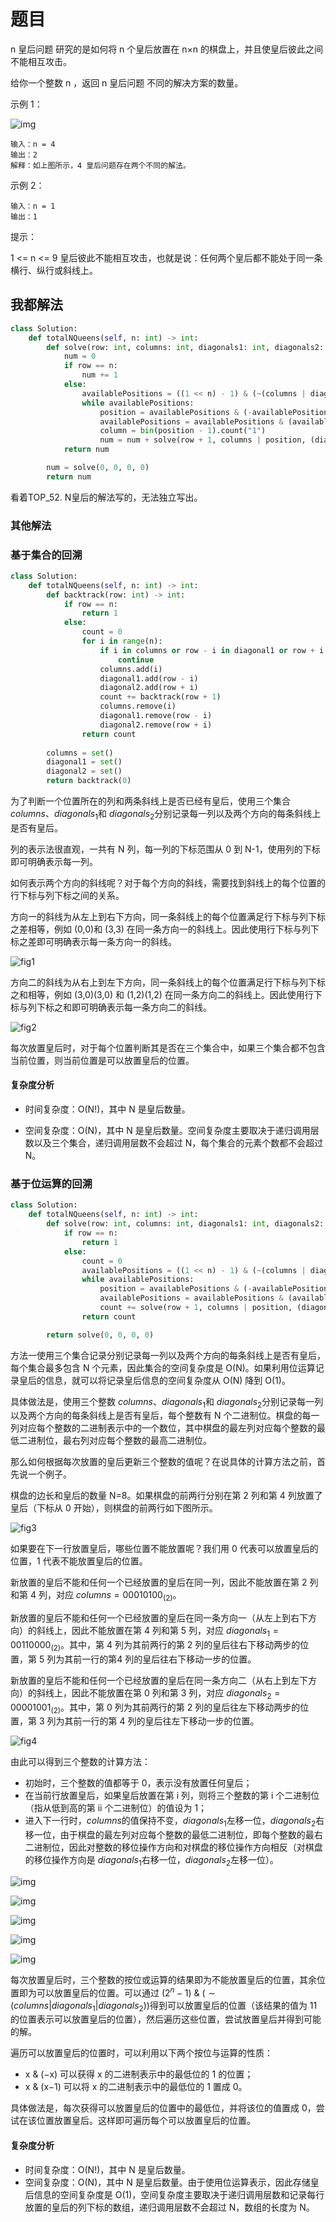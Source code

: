 # 题目

n 皇后问题 研究的是如何将 n 个皇后放置在 n×n 的棋盘上，并且使皇后彼此之间不能相互攻击。

给你一个整数 n ，返回 n 皇后问题 不同的解决方案的数量。

示例 1：

![img](https://assets.leetcode.com/uploads/2020/11/13/queens.jpg)

```
输入：n = 4
输出：2
解释：如上图所示，4 皇后问题存在两个不同的解法。
```


示例 2：

```
输入：n = 1
输出：1
```


提示：

1 <= n <= 9
皇后彼此不能相互攻击，也就是说：任何两个皇后都不能处于同一条横行、纵行或斜线上。

## 我都解法

```python
class Solution:
    def totalNQueens(self, n: int) -> int:
        def solve(row: int, columns: int, diagonals1: int, diagonals2: int):
            num = 0
            if row == n:
                num += 1
            else:
                availablePositions = ((1 << n) - 1) & (~(columns | diagonals1 | diagonals2))
                while availablePositions:
                    position = availablePositions & (-availablePositions)
                    availablePositions = availablePositions & (availablePositions - 1)
                    column = bin(position - 1).count("1")
                    num = num + solve(row + 1, columns | position, (diagonals1 | position) << 1, (diagonals2 | position) >> 1)
            return num

        num = solve(0, 0, 0, 0)
        return num
```

看着TOP_52. N皇后的解法写的，无法独立写出。

### 其他解法

### 基于集合的回溯

```python
class Solution:
    def totalNQueens(self, n: int) -> int:
        def backtrack(row: int) -> int:
            if row == n:
                return 1
            else:
                count = 0
                for i in range(n):
                    if i in columns or row - i in diagonal1 or row + i in diagonal2:
                        continue
                    columns.add(i)
                    diagonal1.add(row - i)
                    diagonal2.add(row + i)
                    count += backtrack(row + 1)
                    columns.remove(i)
                    diagonal1.remove(row - i)
                    diagonal2.remove(row + i)
                return count
                    
        columns = set()
        diagonal1 = set()
        diagonal2 = set()
        return backtrack(0)
```

为了判断一个位置所在的列和两条斜线上是否已经有皇后，使用三个集合 $\textit{columns}$、$\textit{diagonals}_1$和 $\textit{diagonals}_2$分别记录每一列以及两个方向的每条斜线上是否有皇后。

列的表示法很直观，一共有 N 列，每一列的下标范围从 0 到 N-1，使用列的下标即可明确表示每一列。

如何表示两个方向的斜线呢？对于每个方向的斜线，需要找到斜线上的每个位置的行下标与列下标之间的关系。

方向一的斜线为从左上到右下方向，同一条斜线上的每个位置满足行下标与列下标之差相等，例如 (0,0)和 (3,3) 在同一条方向一的斜线上。因此使用行下标与列下标之差即可明确表示每一条方向一的斜线。

![fig1](https://assets.leetcode-cn.com/solution-static/52/1.png)

方向二的斜线为从右上到左下方向，同一条斜线上的每个位置满足行下标与列下标之和相等，例如 (3,0)(3,0) 和 (1,2)(1,2) 在同一条方向二的斜线上。因此使用行下标与列下标之和即可明确表示每一条方向二的斜线。

![fig2](https://assets.leetcode-cn.com/solution-static/52/2.png)

每次放置皇后时，对于每个位置判断其是否在三个集合中，如果三个集合都不包含当前位置，则当前位置是可以放置皇后的位置。

#### 复杂度分析

- 时间复杂度：O(N!)，其中 N 是皇后数量。

- 空间复杂度：O(N)，其中 N 是皇后数量。空间复杂度主要取决于递归调用层数以及三个集合，递归调用层数不会超过 N，每个集合的元素个数都不会超过 N。



### 基于位运算的回溯

```python
class Solution:
    def totalNQueens(self, n: int) -> int:
        def solve(row: int, columns: int, diagonals1: int, diagonals2: int) -> int:
            if row == n:
                return 1
            else:
                count = 0
                availablePositions = ((1 << n) - 1) & (~(columns | diagonals1 | diagonals2))
                while availablePositions:
                    position = availablePositions & (-availablePositions)
                    availablePositions = availablePositions & (availablePositions - 1)
                    count += solve(row + 1, columns | position, (diagonals1 | position) << 1, (diagonals2 | position) >> 1)
                return count

        return solve(0, 0, 0, 0)
```

方法一使用三个集合记录分别记录每一列以及两个方向的每条斜线上是否有皇后，每个集合最多包含 N 个元素，因此集合的空间复杂度是 O(N)。如果利用位运算记录皇后的信息，就可以将记录皇后信息的空间复杂度从 O(N) 降到 O(1)。

具体做法是，使用三个整数 $\textit{columns}$、$\textit{diagonals}_1$和 $\textit{diagonals}_2$分别记录每一列以及两个方向的每条斜线上是否有皇后，每个整数有 N 个二进制位。棋盘的每一列对应每个整数的二进制表示中的一个数位，其中棋盘的最左列对应每个整数的最低二进制位，最右列对应每个整数的最高二进制位。

那么如何根据每次放置的皇后更新三个整数的值呢？在说具体的计算方法之前，首先说一个例子。

棋盘的边长和皇后的数量 N=8。如果棋盘的前两行分别在第 2 列和第 4 列放置了皇后（下标从 0 开始），则棋盘的前两行如下图所示。

![fig3](https://assets.leetcode-cn.com/solution-static/51/3.png)

如果要在下一行放置皇后，哪些位置不能放置呢？我们用 0 代表可以放置皇后的位置，1 代表不能放置皇后的位置。

新放置的皇后不能和任何一个已经放置的皇后在同一列，因此不能放置在第 2 列和第 4 列，对应 $\textit{columns}=00010100_{(2)}$。

新放置的皇后不能和任何一个已经放置的皇后在同一条方向一（从左上到右下方向）的斜线上，因此不能放置在第 4 列和第 5 列，对应 $\textit{diagonals}_1=00110000_{(2)}$。其中，第 4 列为其前两行的第 2 列的皇后往右下移动两步的位置，第 5 列为其前一行的第4 列的皇后往右下移动一步的位置。

新放置的皇后不能和任何一个已经放置的皇后在同一条方向二（从右上到左下方向）的斜线上，因此不能放置在第 0 列和第 3 列，对应 $\textit{diagonals}_2=00001001_{(2)}$。其中，第 0 列为其前两行的第 2 列的皇后往左下移动两步的位置，第 3 列为其前一行的第 4 列的皇后往左下移动一步的位置。

![fig4](https://assets.leetcode-cn.com/solution-static/51/4.png)

由此可以得到三个整数的计算方法：

- 初始时，三个整数的值都等于 0，表示没有放置任何皇后；
- 在当前行放置皇后，如果皇后放置在第 i 列，则将三个整数的第 i 个二进制位（指从低到高的第 ii 个二进制位）的值设为 1；
- 进入下一行时，$\textit{columns}$的值保持不变，$\textit{diagonals}_1$左移一位，$\textit{diagonals}_2$右移一位，由于棋盘的最左列对应每个整数的最低二进制位，即每个整数的最右二进制位，因此对整数的移位操作方向和对棋盘的移位操作方向相反（对棋盘的移位操作方向是 $\textit{diagonals}_1$右移一位，$\textit{diagonals}_2$左移一位）。

![img](https://assets.leetcode-cn.com/solution-static/51/2_2.png)

![img](https://assets.leetcode-cn.com/solution-static/51/2_3.png)

![img](https://assets.leetcode-cn.com/solution-static/51/2_4.png)

![img](https://assets.leetcode-cn.com/solution-static/51/2_5.png)

![img](https://assets.leetcode-cn.com/solution-static/51/2_6.png)

每次放置皇后时，三个整数的按位或运算的结果即为不能放置皇后的位置，其余位置即为可以放置皇后的位置。可以通过 $(2^n-1)~\&~(\sim(\textit{columns} | \textit{diagonals}_1 | \textit{diagonals}_2))$得到可以放置皇后的位置（该结果的值为 11 的位置表示可以放置皇后的位置），然后遍历这些位置，尝试放置皇后并得到可能的解。

遍历可以放置皇后的位置时，可以利用以下两个按位与运算的性质：

- x & (−x) 可以获得 x 的二进制表示中的最低位的 1 的位置；
- x & (x−1) 可以将 x 的二进制表示中的最低位的 1 置成 0。

具体做法是，每次获得可以放置皇后的位置中的最低位，并将该位的值置成 0，尝试在该位置放置皇后。这样即可遍历每个可以放置皇后的位置。

#### 复杂度分析

- 时间复杂度：O(N!)，其中 N 是皇后数量。
- 空间复杂度：O(N)，其中 N 是皇后数量。由于使用位运算表示，因此存储皇后信息的空间复杂度是 O(1)，空间复杂度主要取决于递归调用层数和记录每行放置的皇后的列下标的数组，递归调用层数不会超过 N，数组的长度为 N。